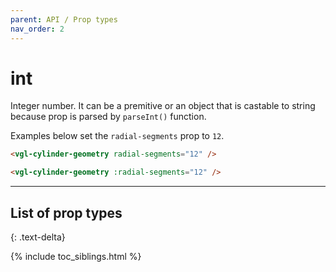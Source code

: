 ```yaml
---
parent: API / Prop types
nav_order: 2
---
```


# int
Integer number. It can be a premitive or an object that is castable to string because
prop is parsed by `parseInt()` function.

Examples below set the `radial-segments` prop to `12`.

```html
<vgl-cylinder-geometry radial-segments="12" />
```

```html
<vgl-cylinder-geometry :radial-segments="12" />
```

---

## List of prop types
{: .text-delta}

{% include toc_siblings.html %}
